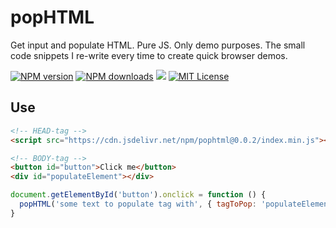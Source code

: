 # popHTML
Get input and populate HTML. Pure JS. Only demo purposes. The small code snippets I re-write every time to create quick browser demos.

[![NPM version][npm-version-image]][npm-url]
[![NPM downloads][npm-downloads-image]][npm-url]
[![](https://data.jsdelivr.com/v1/package/npm/pophtml/badge?style=rounded)](https://www.jsdelivr.com/package/npm/pophtml)
[![MIT License][license-image]][license-url]

## Use

```HTML
<!-- HEAD-tag -->
<script src="https://cdn.jsdelivr.net/npm/pophtml@0.0.2/index.min.js"></script>

<!-- BODY-tag -->
<button id="button">Click me</button>
<div id="populateElement"></div>
```

```javaScript
document.getElementById('button').onclick = function () {
  popHTML('some text to populate tag with', { tagToPop: 'populateElement', tagToPopWith: 'div', append: true })
}
```

[license-image]: http://img.shields.io/badge/license-MIT-blue.svg?style=rounded
[license-url]: LICENSE
[npm-url]: https://npmjs.org/package/pophtml
[npm-version-image]: https://img.shields.io/npm/v/pophtml.svg?style=rounded
[npm-downloads-image]: https://img.shields.io/npm/dm/pophtml.svg?style=rounded
